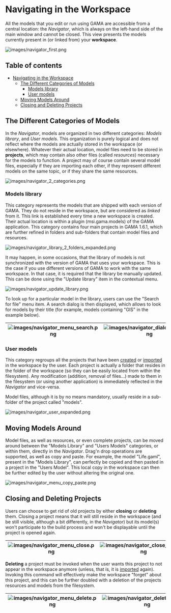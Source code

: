 
# Navigating in the Workspace

All the models that you edit or run using GAMA are accessible from a central location: the _Navigator_, which is always on the left-hand side of the main window and cannot be closed. This view presents the models currently present in (or linked from) your **workspace**.

![images/navigator_first.png](images/navigator_first.png)

## Table of contents 

* [Navigating in the Workspace](#navigating-in-the-workspace)
	* [The Different Categories of Models](#the-different-categories-of-models)
		* [Models library](#models-library)
		* [User models](#user-models)
	* [Moving Models Around](#moving-models-around)
	* [Closing and Deleting Projects](#closing-and-deleting-projects)


## The Different Categories of Models

In the _Navigator_, models are organized in two different categories: _Models library_, and _User models_. This organization is purely logical and does not reflect where the models are actually stored in the workspace (or elsewhere). Whatever their actual location, model files need to be stored in **projects**, which may contain also other files (called _resources_) necessary for the models to function. A project may of course contain several model files, especially if they are importing each other, if they represent different models on the same topic, or if they share the same resources.

![images/navigator_2_categories.png](images/navigator_2_categories.png)

### Models library

This category represents the models that are shipped with each version of GAMA. They do not reside in the workspace, but are considered as _linked_ from it. This link is established every time a new workspace is created. Their actual location is within a plugin (msi.gama.models) of the GAMA application. This category contains four main projects in GAMA 1.6.1, which are further refined in folders and sub-folders that contain model files and resources.

![images/navigator_library_2_folders_expanded.png](images/navigator_library_2_folders_expanded.png)

It may happen, in some occasions, that the library of models is not synchronized with the version of GAMA that uses your workspace. This is the case if you use different versions of GAMA to work with the same workspace. In that case, it is required that the library be manually updated. This can be done using the "Update library" item in the contextual menu.

![images/navigator_update_library.png](images/navigator_update_library.png)


To look up for a particular model in the library, users can use the "Search for file" menu item. A search dialog is then displayed, which allows to look for models by their title (for example, models containing "GIS" in the example below).


|![images/navigator_menu_search.png](images/navigator_menu_search.png)|![images/navigator_dialog_search.png](images/navigator_dialog_search.png)|
|---|---|

### User models

This category regroups all the projects that have been [created](https://github.com/gama-platform/gama/wiki/Content\References\PlatformDocumentation\EditingModels\GamlEditorGeneralities.md) or [imported](https://github.com/gama-platform/gama/wiki/Content\References\PlatformDocumentation\WorkspaceProjectsAndModels\ImportingModels.md) in the workspace by the user. Each project is actually a folder that resides in the folder of the workspace (so they can be easily located from within the filesystem). Any modification (addition, removal of files…) made to them in the filesystem (or using another application) is immediately reflected in the _Navigator_ and vice-versa.

Model files, although it is by no means mandatory, usually reside in a sub-folder of the project called "models".

![images/navigator_user_expanded.png](images/navigator_user_expanded.png)

## Moving Models Around
Model files, as well as resources, or even complete projects, can be moved around between the "Models Library" and "Users Models" categories, or within them, directly in the _Navigator_. Drag'n drop operations are supported, as well as copy and paste. For example, the model "Life.gaml", present in the "Models Library", can perfectly be copied and then pasted in a project in the "Users Model". This local copy in the workspace can then be further edited by the user without altering the original one.

![images/navigator_menu_copy_paste.png](images/navigator_menu_copy_paste.png)


## Closing and Deleting Projects
Users can choose to get rid of old projects by either **closing** or **deleting** them. Closing a project means that it will still reside in the workspace (and be still visible, although a bit differently, in the _Navigator_) but its model(s) won't participate to the build process and won't be displayable until the project is opened again.

|![images/navigator_menu_close.png](images/navigator_menu_close.png)|![images/navigator_close_result.png](images/navigator_close_result.png)|
|---|---|

**Deleting** a project must be invoked when the user wants this project to not appear in the workspace anymore (unless, that is, it is [imported](https://github.com/gama-platform/gama/wiki/Content\References\PlatformDocumentation\WorkspaceProjectsAndModels\ImportingModels.md) again). Invoking this command will effectively make the workspace "forget" about this project, and this can be further doubled with a deletion of the projects resources and models from the filesystem.

| ![images/navigator_menu_delete.png](images/navigator_menu_delete.png) | ![images/navigator_delete_dialog.png](images/navigator_delete_dialog.png) |
|---|---|